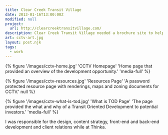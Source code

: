 ```yaml
---
title: Clear Creek Transit Village
date: 2013-01-16T13:00:00Z
modified: null
project:
  url: http://clearcreektransitvillage.com/
description: Clear Creek Transit Village needed a brochure site to help attract investors and provide resources for the CCTV development team.
art: cctv-art.jpg
layout: post.njk
tags: 
  - work
---
```


{% figure '/images/cctv-home.jpg' 'CCTV Homepage' 'Home page that provided an overview of the development opportunity.' 'media-full' %}

{% figure '/images/cctv-resources.jpg' 'Resources Page' 'A password protected resource page with renderings, maps and zoning documents for CCTV.' null %}

{% figure '/images/cctv-what-is-tod.jpg' 'What is TOD Page' 'The page provided the what and why of a Transit Oriented Development to potential investors.' 'media-full' %}

I was responsible for the design, content strategy, front-end and back-end development and client relations while at Thinka.
